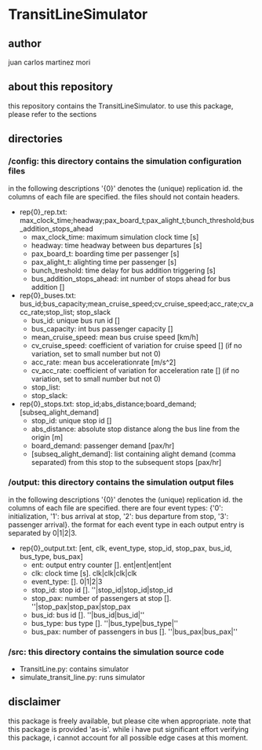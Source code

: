 # TransitLineSimulator
## author
juan carlos martinez mori

## about this repository
this repository contains the TransitLineSimulator. to use this package, please refer to the sections

## directories
### /config: this directory contains the simulation configuration files
in the following descriptions '{0}' denotes the (unique) replication id. the columns of each file are specified. the files should not contain headers.
  - rep{0}_rep.txt: max_clock_time;headway;pax_board_t;pax_alight_t;bunch_threshold;bus_addition_stops_ahead
    * max_clock_time: maximum simulation clock time [s]
    * headway: time headway between bus departures [s]
    * pax_board_t: boarding time per passenger [s]
    * pax_alight_t: alighting time per passenger [s]
    * bunch_treshold: time delay for bus addition triggering [s]
    * bus_addition_stops_ahead: int number of stops ahead for bus addition []
  - rep{0}_buses.txt: bus_id;bus_capacity;mean_cruise_speed;cv_cruise_speed;acc_rate;cv_acc_rate;stop_list; stop_slack
    * bus_id: unique bus run id []
    * bus_capacity: int bus passenger capacity []
    * mean_cruise_speed: mean bus cruise speed [km/h]
    * cv_cruise_speed: coefficient of variation for cruise speed [] (if no variation, set to small number but not 0)
    * acc_rate: mean bus accelerationrate [m/s^2]
    * cv_acc_rate: coefficient of variation for acceleration rate [] (if no variation, set to small number but not 0)
    * stop_list:
    * stop_slack:
  - rep{0}_stops.txt: stop_id;abs_distance;board_demand;[subseq_alight_demand]
    * stop_id: unique stop id []
    * abs_distance: absolute stop distance along the bus line from the origin [m]
    * board_demand: passenger demand [pax/hr]
    * [subseq_alight_demand]: list containing alight demand (comma separated) from this stop to the subsequent stops [pax/hr]

### /output: this directory contains the simulation output files
in the following descriptions '{0}' denotes the (unique) replication id. the columns of each file are specified. there are four event types: {'0': initialization, '1': bus arrival at stop, '2': bus departure from stop, '3': passenger arrival}. the format for each event type in each output entry is separated by 0|1|2|3.
  - rep{0}_output.txt: [ent, clk, event_type, stop_id, stop_pax, bus_id, bus_type, bus_pax]
    * ent: output entry counter []. ent|ent|ent|ent
    * clk: clock time [s]. clk|clk|clk|clk
    * event_type: []. 0|1|2|3
    * stop_id: stop id []. ''|stop_id|stop_id|stop_id
    * stop_pax: number of passengers at stop []. ''|stop_pax|stop_pax|stop_pax
    * bus_id: bus id []. ''|bus_id|bus_id|''
    * bus_type: bus type []. ''|bus_type|bus_type|''
    * bus_pax: number of passengers in bus []. ''|bus_pax|bus_pax|''

### /src: this directory contains the simulation source code
  - TransitLine.py: contains simulator
  - simulate_transit_line.py: runs simulator

## disclaimer
this package is freely available, but please cite when appropriate. note that this package is provided 'as-is'. while i have put significant effort verifying this package, i cannot account for all possible edge cases at this moment.
